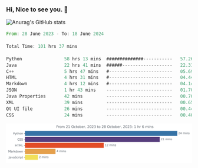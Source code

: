 ### Hi, Nice to see you. 👋

<!--
**EtherFin/EtherFin** is a ✨ _special_ ✨ repository because its `README.md` (this file) appears on your GitHub profile.

Here are some ideas to get you started:

- 🔭 I’m currently working on ...
- 🌱 I’m currently learning ...
- 👯 I’m looking to collaborate on ...
- 🤔 I’m looking for help with ...
- 💬 Ask me about ...
- 📫 How to reach me: ...
- 😄 Pronouns: ...
- ⚡ Fun fact: ...
-->


![Anurag's GitHub stats](https://github-readme-stats.vercel.app/api?username=EtherFin&bg_color=30,e96443,e97f43,e99943,e9b443,e9ce43,e9e843,d3e943,bee943,a9e943,94e943&title_color=fff&text_color=000&show_icons=true&icon_color=000)


<!--START_SECTION:waka-->

```rust
From: 28 June 2023 - To: 18 June 2024

Total Time: 101 hrs 37 mins

Python                58 hrs 13 mins  ##############-----------   57.26 %
Java                  22 hrs 41 mins  ######-------------------   22.31 %
C++                   5 hrs 47 mins   #------------------------   05.69 %
HTML                  4 hrs 31 mins   #------------------------   04.44 %
Markdown              4 hrs 12 mins   #------------------------   04.14 %
JSON                  1 hr 43 mins    -------------------------   01.70 %
Java Properties       42 mins         -------------------------   00.70 %
XML                   39 mins         -------------------------   00.65 %
Qt UI file            26 mins         -------------------------   00.44 %
CSS                   24 mins         -------------------------   00.40 %
```

<!--END_SECTION:waka-->

<img
  src="https://github.com/EtherFin/EtherFin/blob/master/images/stat.svg"
  alt="Work Dashboard"
/>


